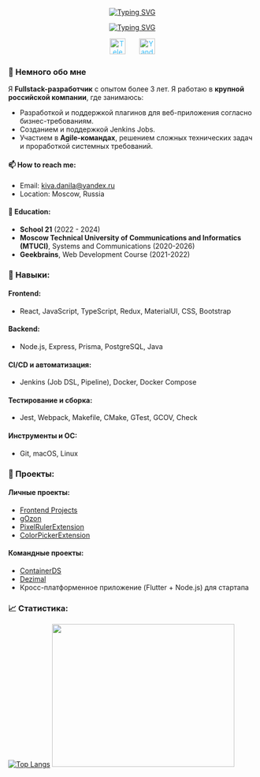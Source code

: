 <p align="center">
<a href="https://github.com/noshackleshot"><img src="https://readme-typing-svg.demolab.com?font=roboto&weight=700&duration=0.1&pause=2000&center=true&vCenter=true&repeat=false&width=435&lines=%D0%9F%D1%80%D0%B8%D0%B2%D0%B5%D1%82!+%D0%9C%D0%B5%D0%BD%D1%8F+%D0%B7%D0%BE%D0%B2%D1%83%D1%82+%D0%9A%D0%B8%D0%B2%D0%B0+%D0%94%D0%B0%D0%BD%D0%B8%D0%BB%D0%B0." alt="Typing SVG" /></a>
</p>

<p align="center">
     <a href="https://github.com/noshackleshot"><img src="https://readme-typing-svg.demolab.com?font=roboto&weight=700&duration=3000&pause=2000&center=true&vCenter=true&width=435&lines=%D0%92%D1%81%D0%B5%D0%B3%D0%B4%D0%B0+%D1%81%D1%82%D1%80%D0%B5%D0%BC%D0%BB%D1%8E%D1%81%D1%8C+%D0%BA+%D1%81%D0%BE%D0%B2%D0%B5%D1%80%D1%88%D0%B5%D0%BD%D1%81%D1%82%D0%B2%D1%83.;%D0%A4%D1%83%D0%BB%D0%BB%D1%81%D1%82%D0%B5%D0%BA+%D1%80%D0%B0%D0%B7%D1%80%D0%B0%D0%B1%D0%BE%D1%82%D1%87%D0%B8%D0%BA.;%D0%A0%D0%B0%D0%B7%D1%80%D0%B0%D0%B1%D0%B0%D1%82%D1%8B%D0%B2%D0%B0%D1%8E+%D0%BF%D1%80%D0%B8%D0%BB%D0%BE%D0%B6%D0%B5%D0%BD%D0%B8%D1%8F+%D0%B1%D0%BE%D0%BB%D0%B5%D0%B5+3%D1%85+%D0%BB%D0%B5%D1%82.;React%2C+Node.js%2C+Typescript+-+one+love.;%D0%9E%D0%BF%D1%8B%D1%82+%D1%80%D0%B0%D0%B1%D0%BE%D1%82%D1%8B+%D0%B2+Agile-%D0%BA%D0%BE%D0%BC%D0%B0%D0%BD%D0%B4%D0%B0%D1%85." alt="Typing SVG" /></a>
</p>

<p align="center">
  <a href="https://t.me/no_shackleshot" style="color: #36BCF7FF;"><img width="32px" alt="Telegram" title="Telegram" src="https://cdn-icons-png.flaticon.com/512/2111/2111646.png"/></a>
  &#8287;&#8287;&#8287;&#8287;&#8287;
  <a href="mailto:kiva.danila@yandex.ru" style="color: #36BCF7FF;"><img width="32px" alt="Yandex Mail" title="Yandex Mail" src="https://cdn-icons-png.flaticon.com/512/14026/14026792.png"/></a>
</p>

### 👋 Немного обо мне
Я **Fullstack-разработчик** с опытом более 3 лет. Я работаю в **крупной российской компании**, где занимаюсь:
- Разработкой и поддержкой плагинов для веб-приложения согласно бизнес-требованиям.
- Созданием и поддержкой Jenkins Jobs.
- Участием в **Agile-командах**, решением сложных технических задач и проработкой системных требований.

#### 📫 How to reach me:
- Email: [kiva.danila@yandex.ru](mailto:kiva.danila@yandex.ru)
- Location: Moscow, Russia

#### 🌱 Education:
- **School 21** (2022 - 2024)
- **Moscow Technical University of Communications and Informatics (MTUCI)**, Systems and Communications (2020-2026)
- **Geekbrains**, Web Development Course (2021-2022)

### 💼 Навыки:
#### **Frontend:**
- React, JavaScript, TypeScript, Redux, MaterialUI, CSS, Bootstrap

#### **Backend:**
- Node.js, Express, Prisma, PostgreSQL, Java

#### **CI/CD и автоматизация:**
- Jenkins (Job DSL, Pipeline), Docker, Docker Compose

#### **Тестирование и сборка:**
- Jest, Webpack, Makefile, CMake, GTest, GCOV, Check

#### **Инструменты и ОС:**
- Git, macOS, Linux

### 🔭 Проекты:
#### **Личные проекты:**
- [Frontend Projects](https://github.com/noshackleshot/FrontendProjects)
- [gOzon](https://github.com/noshackleshot/gOzon)
- [PixelRulerExtension](https://github.com/noshackleshot/PixelRulerExtension)
- [ColorPickerExtension](https://github.com/noshackleshot/ColorPickerExtension)

#### **Командные проекты:**
- [ContainerDS](https://github.com/noshackleshot/containerds)
- [Dezimal](https://github.com/noshackleshot/dezimal)
- Кросс-платформенное приложение (Flutter + Node.js) для стартапа

### 📈 Статистика:
[![Top Langs](https://github-readme-stats.vercel.app/api/top-langs/?username=dan8782)](https://github.com/noshackleshot/github-readme-stats)
<img src="https://github.com/dan8782/dan8782/assets/76818976/bc1596d6-4c0a-4b7f-80b6-2cbf42bbb80c" width="370" height="290">

